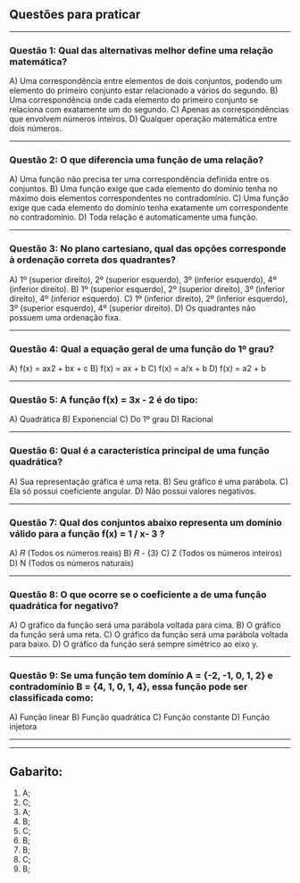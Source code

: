 ## Questões para praticar

---

### Questão 1: Qual das alternativas melhor define uma relação matemática?

A) Uma correspondência entre elementos de dois conjuntos, podendo um elemento do primeiro conjunto estar relacionado a vários do segundo.
B) Uma correspondência onde cada elemento do primeiro conjunto se relaciona com exatamente um do segundo.
C) Apenas as correspondências que envolvem números inteiros.
D) Qualquer operação matemática entre dois números.

---

### Questão 2:  O que diferencia uma função de uma relação?

A) Uma função não precisa ter uma correspondência definida entre os conjuntos.
B) Uma função exige que cada elemento do domínio tenha no máximo dois elementos correspondentes no contradomínio.
C) Uma função exige que cada elemento do domínio tenha exatamente um correspondente no contradomínio.
D) Toda relação é automaticamente uma função.

---

### Questão 3:  No plano cartesiano, qual das opções corresponde à ordenação correta dos quadrantes?

A) 1º (superior direito), 2º (superior esquerdo), 3º (inferior esquerdo), 4º (inferior direito).
B) 1º (superior esquerdo), 2º (superior direito), 3º (inferior direito), 4º (inferior esquerdo).
C) 1º (inferior direito), 2º (inferior esquerdo), 3º (superior esquerdo), 4º (superior direito).
D) Os quadrantes não possuem uma ordenação fixa.

---

### Questão 4: Qual a equação geral de uma função do 1º grau?

A) f(x) = ax2 + bx + c
B) f(x) = ax + b
C) f(x) = a/x + b
D) f(x) = a2 + b

---

### Questão 5: A função f(x) = 3x - 2 é do tipo:

A) Quadrática
B) Exponencial
C) Do 1º grau
D) Racional

---

### Questão 6: Qual é a característica principal de uma função quadrática?

A) Sua representação gráfica é uma reta.
B) Seu gráfico é uma parábola.
C) Ela só possui coeficiente angular.
D) Não possui valores negativos.

---

### Questão 7: Qual dos conjuntos abaixo representa um domínio válido para a função f(x) = 1 / x- 3 ?

A) 𝑅 (Todos os números reais)
B) 𝑅 - {3}
C) Z (Todos os números inteiros)
D) N (Todos os números naturais)

---

### Questão 8: O que ocorre se o coeficiente a de uma função quadrática for negativo?

A) O gráfico da função será uma parábola voltada para cima.
B) O gráfico da função será uma reta.
C) O gráfico da função será uma parábola voltada para baixo.
D) O gráfico da função será sempre simétrico ao eixo y.

---

### Questão 9: Se uma função tem domínio A = {-2, -1, 0, 1, 2} e contradomínio B = {4, 1, 0, 1, 4}, essa função pode ser classificada como:

A) Função linear
B) Função quadrática
C) Função constante
D) Função injetora

---


---



## Gabarito:

1) A;
2) C;
3) A;
4) B;
5) C;
6) B;
7) B;
8) C;
9) B;